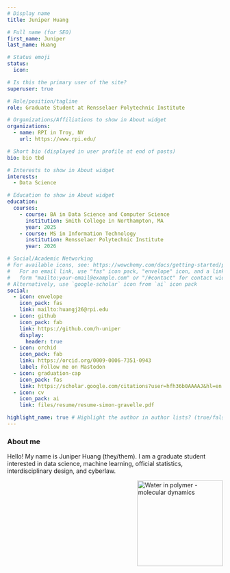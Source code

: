 ```yaml
---
# Display name
title: Juniper Huang

# Full name (for SEO)
first_name: Juniper
last_name: Huang

# Status emoji
status:
  icon:

# Is this the primary user of the site?
superuser: true

# Role/position/tagline
role: Graduate Student at Rensselaer Polytechnic Institute

# Organizations/Affiliations to show in About widget
organizations:
  - name: RPI in Troy, NY
    url: https://www.rpi.edu/

# Short bio (displayed in user profile at end of posts)
bio: bio tbd 

# Interests to show in About widget
interests:
  - Data Science

# Education to show in About widget
education:
  courses:
    - course: BA in Data Science and Computer Science
      institution: Smith College in Northampton, MA
      year: 2025
    - course: MS in Information Technology
      institution: Rensselaer Polytechnic Institute
      year: 2026

# Social/Academic Networking
# For available icons, see: https://wowchemy.com/docs/getting-started/page-builder/#icons
#   For an email link, use "fas" icon pack, "envelope" icon, and a link in the
#   form "mailto:your-email@example.com" or "/#contact" for contact widget.
# Alternatively, use `google-scholar` icon from `ai` icon pack
social:
  - icon: envelope
    icon_pack: fas
    link: mailto:huangj26@rpi.edu
  - icon: github
    icon_pack: fab
    link: https://github.com/h-uniper
    display:
      header: true
  - icon: orchid
    icon_pack: fab
    link: https://orcid.org/0009-0006-7351-0943
    label: Follow me on Mastodon
  - icon: graduation-cap
    icon_pack: fas
    link: https://scholar.google.com/citations?user=hfh36b0AAAAJ&hl=en
  - icon: cv
    icon_pack: ai
    link: files/resume/resume-simon-gravelle.pdf

highlight_name: true # Highlight the author in author lists? (true/false)
---
```


### About me ##

Hello! My name is Juniper Huang (they/them). I am a graduate student interested in data science, machine learning, official statistics, interdisciplinary design, and cyberlaw. 

<a href="https://github.com/simongravelle" target="_blank" style="float: right">
  <img src="https://raw.githubusercontent.com/simongravelle/simongravelle.github.io/refs/heads/main/static/img/water-in-polymer.png" alt="Water in polymer - molecular dynamics" width="200">
</a>

<span style="display: block; height: 8px;"></span>



